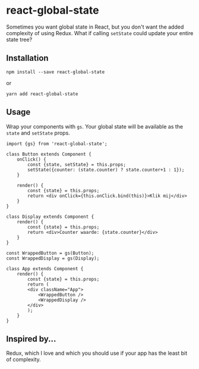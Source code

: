 # react-global-state

Sometimes you want global state in React, but you don't want the added complexity of using Redux. What if calling `setState` could update your entire state tree?

## Installation

`npm install --save react-global-state`

or

`yarn add react-global-state`

## Usage

Wrap your components with `gs`. Your global state will be available as the `state` and `setState` props.

	import {gs} from 'react-global-state';
	
	class Button extends Component {
        onClick() {
            const {state, setState} = this.props;
            setState({counter: (state.counter) ? state.counter+1 : 1});
        }
    
        render() {
            const {state} = this.props;
            return <div onClick={this.onClick.bind(this)}>Klik mij</div>
        }
    }
    
    class Display extends Component {
        render() {
            const {state} = this.props;
            return <div>Counter waarde: {state.counter}</div>
        }
    }
    
    const WrappedButton = gs(Button);
    const WrappedDisplay = gs(Display);
    
    class App extends Component {
        render() {
            const {state} = this.props;
            return (
            <div className="App">
                <WrappedButton />
                <WrappedDisplay />
            </div>
            );
        }
    }

## Inspired by...

Redux, which I love and which you should use if your app has the least bit of complexity.





